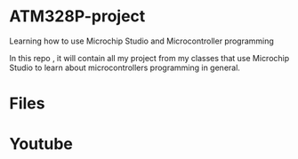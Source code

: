 # ATM328P-project
Learning how to use Microchip Studio and Microcontroller programming

In this repo , it will contain all my project from my classes that use Microchip Studio to learn about microcontrollers programming in general.


# Files

# Youtube 


